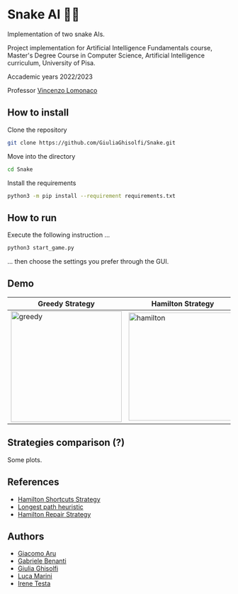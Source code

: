 # Snake AI 🐍🤖
Implementation of two snake AIs.

Project implementation for Artificial Intelligence Fundamentals course, Master's Degree Course in Computer Science, Artificial Intelligence curriculum, University of Pisa.

Accademic years 2022/2023

Professor [Vincenzo Lomonaco](https://www.vincenzolomonaco.com/)
## How to install
Clone the repository
```bash
git clone https://github.com/GiuliaGhisolfi/Snake.git
```
Move into the directory
```bash
cd Snake
```
Install the requirements
```bash
python3 -m pip install --requirement requirements.txt
```
## How to run
Execute the following instruction ...
```bash
python3 start_game.py
```
... then choose the settings you prefer through the GUI.
## Demo
| Greedy Strategy | Hamilton Strategy |
| --------------- | ----------------- |
|<img width="250" alt="greedy" src="https://user-images.githubusercontent.com/49284160/212048175-ec01a9b7-efb0-4e43-a0e0-715efb188a46.gif">|<img width="244" alt="hamilton" src="https://user-images.githubusercontent.com/49284160/212048116-6602d369-73bd-4583-aefb-a7164fad3954.gif">|

## Strategies comparison (?)
Some plots.
## References
- [Hamilton Shortcuts Strategy](https://johnflux.com/2015/05/02/nokia-6110-part-3-algorithms/)
- [Longest path heuristic](https://github.com/chuyangliu/snake/blob/master/docs/algorithms.md)
- [Hamilton Repair Strategy](https://www.youtube.com/watch?v=TOpBcfbAgPg&t=32s)
## Authors
- [Giacomo Aru](https://github.com/GiacomoAru)
- [Gabriele Benanti](https://github.com/gabena98)
- [Giulia Ghisolfi](https://github.com/GiuliaGhisolfi)
- [Luca Marini](https://github.com/LucaMaro1)
- [Irene Testa](https://github.com/iretes)
